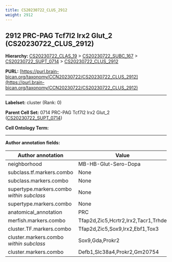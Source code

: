```yaml
---
title: CS20230722_CLUS_2912
weight: 2912
---
```

## 2912 PRC-PAG Tcf7l2 Irx2 Glut_2 (CS20230722_CLUS_2912)
<b>Hierarchy: </b>
[CS20230722_CLAS_19](../CS20230722_CLAS_19) >
[CS20230722_SUBC_167](../CS20230722_SUBC_167) >
[CS20230722_SUPT_0714](../CS20230722_SUPT_0714) >
[CS20230722_CLUS_2912](../CS20230722_CLUS_2912)

**PURL:** [https://purl.brain-bican.org/taxonomy/CCN20230722/CS20230722_CLUS_2912](https://purl.brain-bican.org/taxonomy/CCN20230722/CS20230722_CLUS_2912)

---


**Labelset:** cluster (Rank: 0)

**Parent Cell Set:** 0714 PRC-PAG Tcf7l2 Irx2 Glut_2 ([CS20230722_SUPT_0714](../CS20230722_SUPT_0714))



**Cell Ontology Term:** 

[MARKER GENES.]: #


---

[TRANSFERRED ANNOTATIONS.]: #


[AUTHOR ANNOTATION FIELDS.]: #


**Author annotation fields:**

| Author annotation | Value |
|-------------------|-------|
|neighborhood|MB-HB-Glut-Sero-Dopa|
|subclass.tf.markers.combo|None|
|subclass.markers.combo|None|
|supertype.markers.combo _within subclass_|None|
|supertype.markers.combo|None|
|anatomical_annotation|PRC|
|merfish.markers.combo|Tfap2d,Zic5,Hcrtr2,Irx2,Tacr1,Trhde|
|cluster.TF.markers.combo|Tfap2d,Zic5,Sox9,Irx2,Ebf1,Tox3|
|cluster.markers.combo _within subclass_|Sox9,Gda,Prokr2|
|cluster.markers.combo|Defb1,Slc38a4,Prokr2,Gm20754|
